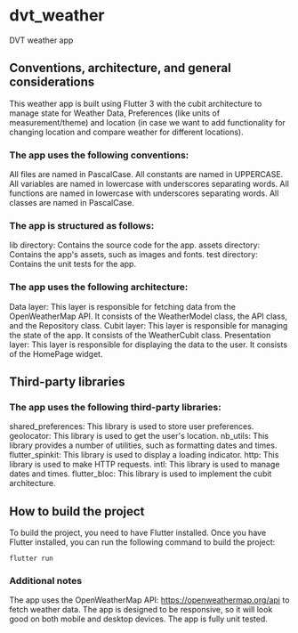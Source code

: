# dvt_weather

DVT weather app

## Conventions, architecture, and general considerations
This weather app is built using Flutter 3 with the cubit architecture to manage state for Weather Data, Preferences (like units of measurement/theme) and location (in case we want to add functionality for changing location and compare weather for different locations).

### The app uses the following conventions:

All files are named in PascalCase.
All constants are named in UPPERCASE.
All variables are named in lowercase with underscores separating words.
All functions are named in lowercase with underscores separating words.
All classes are named in PascalCase.

### The app is structured as follows:

lib directory: Contains the source code for the app.
assets directory: Contains the app's assets, such as images and fonts.
test directory: Contains the unit tests for the app.

### The app uses the following architecture:

Data layer: This layer is responsible for fetching data from the OpenWeatherMap API. It consists of the WeatherModel class, the API class, and the Repository class.
Cubit layer: This layer is responsible for managing the state of the app. It consists of the WeatherCubit class.
Presentation layer: This layer is responsible for displaying the data to the user. It consists of the HomePage widget.

## Third-party libraries
### The app uses the following third-party libraries:

shared_preferences: This library is used to store user preferences.
geolocator: This library is used to get the user's location.
nb_utils: This library provides a number of utilities, such as formatting dates and times.
flutter_spinkit: This library is used to display a loading indicator.
http: This library is used to make HTTP requests.
intl: This library is used to manage dates and times.
flutter_bloc: This library is used to implement the cubit architecture.
## How to build the project
To build the project, you need to have Flutter installed. Once you have Flutter installed, you can run the following command to build the project:


    flutter run

### Additional notes
The app uses the OpenWeatherMap API: https://openweathermap.org/api to fetch weather data.
The app is designed to be responsive, so it will look good on both mobile and desktop devices.
The app is fully unit tested.

